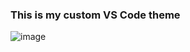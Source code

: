### This is my custom VS Code theme
![image](https://github.com/sabinolopes/neon-dark-theme/assets/117365382/a72c8073-52a8-47b1-9264-d94df3d6bdd9)
